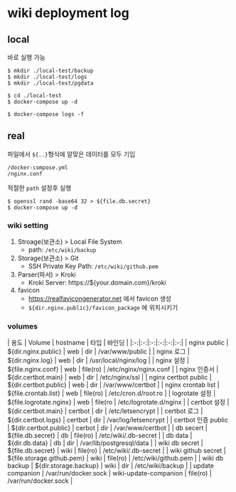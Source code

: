 # wiki deployment log

## local
바로 실행 가능
```
$ mkdir ./local-test/backup
$ mkdir ./local-test/logs
$ mkdir ./local-test/pgdata

$ cd ./local-test
$ docker-compose up -d

$ docker-compose logs -f
```

## real
파일에서 `${..}`형식에 알맞은 데이터를 모두 기입
```
/docker-compose.yml
/nginx.conf
```
적절한 `path` 설정후 실행
```
$ openssl rand -base64 32 > ${file.db.secret}
$ docker-compose up -d
```

### wiki setting
1. Stroage(보관소) > Local File System
    * path: `/etc/wiki/backup`
2. Storage(보관소) > Git
    * SSH Private Key Path: `/etc/wiki/github.pem`
3. Parser(파서) > Kroki
    * Kroki Server: https://${your.domain.com}/kroki
4. favicon
    * https://realfavicongenerator.net 에서 favicon 생성
    * `${dir.nginx.public}/favicon_package` 에 위치시키기

### volumes
| 용도 | Volume | hostname | 타입 | 바인딩 |
|:-:|:-:|:-:|:-:|:-:|:-:|
| nginx public | ${dir.nginx.public} | web | dir | /var/www/public |
| nginx 로그 | ${dir.nginx.log} | web | dir | /usr/local/nginx/log |
| nginx 설정 | ${file.nginx.conf} | web | file(ro) | /etc/nginx/nginx.conf |
| nginx 인증서 | ${dir.certbot.main} | web | dir | /etc/nginx/ssl |
| nginx certbot public | ${dir.certbot.public} | web | dir | /var/www/certbot | 
| nginx crontab list | ${file.crontab.list} | web | file(ro) | /etc/cron.d/root:ro |
| logrotate 설정 | ${file.logrotate.nginx} | web | file(ro | /etc/logrotate.d/nginx |
| certbot 설정 | ${dir.certbot.main} | certbot | dir | /etc/letsencrypt |
| certbot 로그 | ${dir.certbot.logs} | certbot | dir | /var/log/letsencrypt |
| certbot 인증 public | ${dir.certbot.public} | cerbot | dir | /var/www/certbot |
| db secert | ${file.db.secret} | db | file(ro) | /etc/wiki/.db-secret |
| db data | ${dir.db.data} | db | dir | /var/lib/postgresql/data |
| wiki db secret | ${file.db.secret} | wiki | file(ro) | /etc/wiki/.db-secret |
| wiki github secret | ${file.storage.github.pem} | wiki | file(ro) | /etc/wiki/github.pem |
| wiki db backup | ${dir.storage.backup} | wiki | dir | /etc/wiki/backup |
| update companion | /var/run/docker.sock | wiki-update-companion | file(ro) | /var/run/docker.sock |